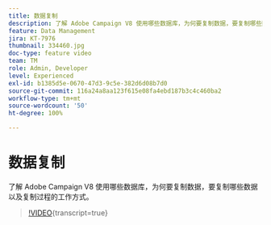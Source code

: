 ```yaml
---
title: 数据复制
description: 了解 Adobe Campaign V8 使用哪些数据库，为何要复制数据，要复制哪些数据以及复制过程的工作方式。
feature: Data Management
jira: KT-7976
thumbnail: 334460.jpg
doc-type: feature video
team: TM
role: Admin, Developer
level: Experienced
exl-id: b1385d5e-0670-47d3-9c5e-382d6d08b7d0
source-git-commit: 116a24a8aa123f615e08fa4ebd187b3c4c460ba2
workflow-type: tm+mt
source-wordcount: '50'
ht-degree: 100%

---
```


# 数据复制

了解 Adobe Campaign V8 使用哪些数据库，为何要复制数据，要复制哪些数据以及复制过程的工作方式。

>[!VIDEO](https://video.tv.adobe.com/v/3416863?quality=12&learn=on&captions=chi_hans){transcript=true}
